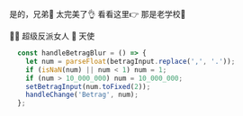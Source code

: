 是的，兄弟🤙 太完美了👌 看看这里👉 那是老学校🤟

🦹‍♀️ 超级反派女人 👼 天使

```javascript
  const handleBetragBlur = () => {
    let num = parseFloat(betragInput.replace(',', '.'));
    if (isNaN(num) || num < 1) num = 1;
    if (num > 10_000_000) num = 10_000_000;
    setBetragInput(num.toFixed(2));
    handleChange('Betrag', num);
  };
```
